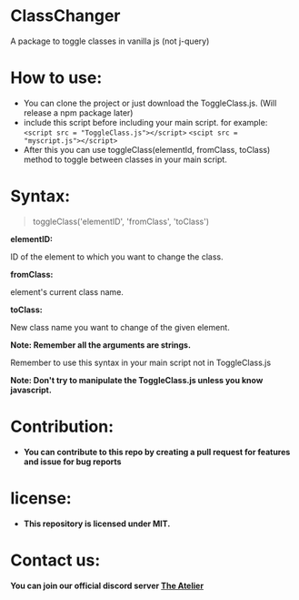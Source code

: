 # ClassChanger
A package to toggle classes in vanilla js (not j-query)

# How to use:
- You can clone the project or just download the ToggleClass.js. (Will release a npm package later)
- include this script before including your main script.
for example:
```<script src = "ToggleClass.js"></script>```
```<scipt src = "myscript.js"></script>```
- After this you can use toggleClass(elementId, fromClass, toClass) method to toggle between classes in your main script.

# Syntax:
> toggleClass('elementID', 'fromClass', 'toClass')

<b> elementID: </b>

ID of the element to which you want to change the class.

<b> fromClass: </b>

element's current class name.

<b> toClass: </b>

New class name you want to change of the given element.

<b> Note: Remember all the arguments are strings.</b>

Remember to use this syntax in your main script not in ToggleClass.js

<b> Note: Don't try to manipulate the ToggleClass.js unless you know javascript.<b>

# Contribution:
- You can contribute to this repo by creating a pull request for features and issue for bug reports

# license:
- This repository is licensed under MIT.

# Contact us:
You can join our official discord server [The Atelier](https://discord.gg/6Mcy5NpSpH)